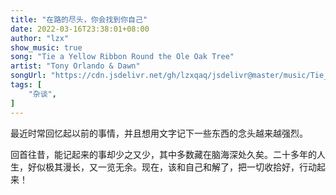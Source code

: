 ```yaml
---
title: "在路的尽头，你会找到你自己"
date: 2022-03-16T23:38:01+08:00
author: "lzx"
show_music: true
song: "Tie a Yellow Ribbon Round the Ole Oak Tree"
artist: "Tony Orlando & Dawn"
songUrl: "https://cdn.jsdelivr.net/gh/lzxqaq/jsdelivr@master/music/Tie_a_Yellow_Ribbon_Round_the_Ole_Oak_Tree.mp3"
tags: [
    "杂谈",
]
---
```


最近时常回忆起以前的事情，并且想用文字记下一些东西的念头越来越强烈。

回首往昔，能记起来的事却少之又少，其中多数藏在脑海深处久矣。二十多年的人生，好似极其漫长，又一览无余。现在，该和自己和解了，把一切收拾好，行动起来！